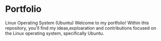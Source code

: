 # Portfolio
Linux Operating System (Ubuntu)
Welcome to my portfolio! Within this repository, you'll find my ideas,exploaration and contributions focused on the Linux operating system, specifically Ubuntu.
